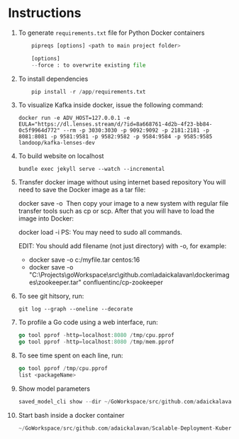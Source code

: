 # Instructions

1. To generate `requirements.txt` file for Python Docker containers
    ```python
        pipreqs [options] <path to main project folder>

        [options]
        --force : to overwrite existing file
    ```
1. To install dependencies
    ```python
        pip install -r /app/requirements.txt
    ```

1. To visualize Kafka inside docker, issue the following command:

   ```text
   docker run -e ADV_HOST=127.0.0.1 -e EULA="https://dl.lenses.stream/d/?id=8a668761-4d2b-4f23-bb84-0c5f9964d772" --rm -p 3030:3030 -p 9092:9092 -p 2181:2181 -p 8081:8081 -p 9581:9581 -p 9582:9582 -p 9584:9584 -p 9585:9585 landoop/kafka-lenses-dev
   ```

1. To build website on localhost
    ```text
    bundle exec jekyll serve --watch --incremental
    ```

1. Transfer docker image without using internet based repository
    You will need to save the Docker image as a tar file:

    docker save -o <path for generated tar file> <image name>
    Then copy your image to a new system with regular file transfer tools such as cp or scp. After that you will have to load the image into Docker:

    docker load -i <path to image tar file>
    PS: You may need to sudo all commands.

    EDIT: You should add filename (not just directory) with -o, for example:

    + docker save -o c:/myfile.tar centos:16
    + docker save -o "C:\Projects\goWorkspace\src\github.com\adaickalavan\dockerimages\zookeeper.tar" confluentinc/cp-zookeeper

1. To see git hitsory, run:
    ```git
    git log --graph --oneline --decorate
    ```

1. To profile a Go code using a web interface, run:
    ```go
    go tool pprof -http=localhost:8080 /tmp/cpu.pprof
    go tool pprof -http=localhost:8080 /tmp/mem.pprof
    ```

1. To see time spent on each line, run:
    ```go
    go tool pprof /tmp/cpu.pprof
    list <packageName>
    ```

1. Show model parameters
    ```go
    saved_model_cli show --dir ~/GoWorkspace/src/github.com/adaickalavan/Scalable-Deployment-Kubernetes/tfserving/resnet/1538687457 --all
    ```

1. Start bash inside a docker container
    ```go
    ~/GoWorkspace/src/github.com/adaickalavan/Scalable-Deployment-Kuberserving/resnet/1538687457$ docker exec -it goconsumer bash   
    ``` 
